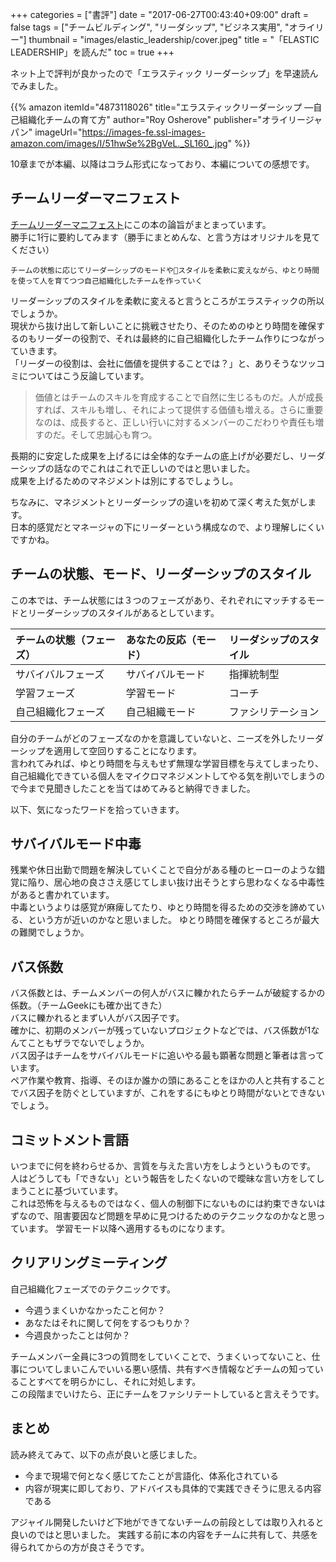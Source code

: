 +++
categories = ["書評"]
date = "2017-06-27T00:43:40+09:00"
draft = false
tags = ["チームビルディング", "リーダシップ", "ビジネス実用", "オライリー"]
thumbnail = "images/elastic_leadership/cover.jpeg"
title = "「ELASTIC LEADERSHIP」を読んだ"
toc = true
+++

ネット上で評判が良かったので「エラスティック リーダーシップ」を早速読んでみました。

{{% amazon
  itemId="4873118026"
  title="エラスティックリーダーシップ ―自己組織化チームの育て方"
  author="Roy Osherove"
  publisher="オライリージャパン"
  imageUrl="https://images-fe.ssl-images-amazon.com/images/I/51hwSe%2BgVeL._SL160_.jpg"
%}}

10章までが本編、以降はコラム形式になっており、本編についての感想です。

## チームリーダーマニフェスト

[チームリーダーマニフェスト](http://5whys.com/manifesto/)にこの本の論旨がまとまっています。  
勝手に1行に要約してみます（勝手にまとめんな、と言う方はオリジナルを見てください）

```
チームの状態に応じてリーダーシップのモードやスタイルを柔軟に変えながら、ゆとり時間を使って人を育てつつ自己組織化したチームを作っていく
```

リーダーシップのスタイルを柔軟に変えると言うところがエラスティックの所以でしょうか。  
現状から抜け出して新しいことに挑戦させたり、そのためのゆとり時間を確保するのもリーダーの役割で、それは最終的に自己組織化したチーム作りにつながっていきます。  
「リーダーの役割は、会社に価値を提供することでは？」と、ありそうなツッコミについてはこう反論しています。

>価値とはチームのスキルを育成することで自然に生じるものだ。人が成長すれば、スキルも増し、それによって提供する価値も増える。さらに重要なのは、成長すると、正しい行いに対するメンバーのこだわりや責任も増すのだ。そして忠誠心も育つ。

長期的に安定した成果を上げるには全体的なチームの底上げが必要だし、リーダーシップの話なのでこれはこれで正しいのではと思いました。  
成果を上げるためのマネジメントは別にするでしょうし。

ちなみに、マネジメントとリーダーシップの違いを初めて深く考えた気がします。  
日本的感覚だとマネージャの下にリーダーという構成なので、より理解しにくいですかね。

## チームの状態、モード、リーダーシップのスタイル
この本では、チーム状態には３つのフェーズがあり、それぞれにマッチするモードとリーダーシップのスタイルがあるとしています。

|チームの状態（フェーズ）|あなたの反応（モード）|リーダシップのスタイル|
|:-------------------|:-----------------|:------------------|
|サバイバルフェーズ     |サバイバルモード     |指揮統制型          |
|学習フェーズ          |学習モード          |コーチ              |
|自己組織化フェーズ     |自己組織モード       |ファシリテーション   |

自分のチームがどのフェーズなのかを意識していないと、ニーズを外したリーダーシップを適用して空回りすることになります。  
言われてみれば、ゆとり時間を与えもせず無理な学習目標を与えてしまったり、自己組織化できている個人をマイクロマネジメントしてやる気を削いでしまうので今まで見聞きしたことを当てはめてみると納得できました。

以下、気になったワードを拾っていきます。

## サバイバルモード中毒
残業や休日出勤で問題を解決していくことで自分がある種のヒーローのような錯覚に陥り、居心地の良ささえ感じてしまい抜け出そうとすら思わなくなる中毒性があると書かれています。  
中毒というよりは感覚が麻痺してたり、ゆとり時間を得るための交渉を諦めている、という方が近いのかなと思いました。
ゆとり時間を確保するところが最大の難関でしょうか。

## バス係数
バス係数とは、チームメンバーの何人がバスに轢かれたらチームが破綻するかの係数。（チームGeekにも確か出てきた）  
バスに轢かれるとまずい人がバス因子です。  
確かに、初期のメンバーが残っていないプロジェクトなどでは、バス係数が1なんてこともザラでないでしょうか。  
バス因子はチームをサバイバルモードに追いやる最も顕著な問題と筆者は言っています。  
ペア作業や教育、指導、そのほか誰かの頭にあることをほかの人と共有することでバス因子を防ぐとしていますが、これをするにもゆとり時間がないとできないでしょう。

## コミットメント言語
いつまでに何を終わらせるか、言質を与えた言い方をしようというものです。  
人はどうしても「できない」という報告をしたくないので曖昧な言い方をしてしまうことに基づいています。  
これは恐怖を与えるものではなく、個人の制御下にないものには約束できないはずなので、阻害要因など問題を早めに見つけるためのテクニックなのかなと思っています。
学習モード以降へ適用するものになります。

## クリアリングミーティング
自己組織化フェーズでのテクニックです。

- 今週うまくいかなかったこと何か？
- あなたはそれに関して何をするつもりか？
- 今週良かったことは何か？ 

チームメンバー全員に3つの質問をしていくことで、うまくいってないこと、仕事についてしまいこんでいいる悪い感情、共有すべき情報などチームの知っていることすべてを明らかにし、それに対処します。  
この段階までいけたら、正にチームをファシリテートしていると言えそうです。

## まとめ
読み終えてみて、以下の点が良いと感じました。

- 今まで現場で何となく感じてたことが言語化、体系化されている
- 内容が現実に即しており、アドバイスも具体的で実践できそうに思える内容である

アジャイル開発したいけど下地ができてないチームの前段としては取り入れると良いのではと思いました。
実践する前に本の内容をチームに共有して、共感を得られてからの方が良さそうです。

